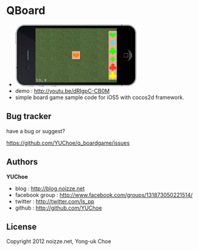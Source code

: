 QBoard
===========

+ <img src="https://github.com/YUChoe/q_boardgame/blob/master/docs/shot.jpg?raw=true" width="320" height="164" />
+ demo : http://youtu.be/dRIgpC-CB0M
+ simple board game sample code for iOS5 with cocos2d framework.

Bug tracker
-----------

have a bug or suggest?

https://github.com/YUChoe/q_boardgame/issues

Authors
-------

**YUChoe**

+ blog : http://blog.noizze.net
+ facebook group : http://www.facebook.com/groups/131873050221514/
+ twitter : http://twitter.com/ls_pp
+ github : http://github.com/YUChoe

License
---------------------

Copyright 2012 noizze.net, Yong-uk Choe 


